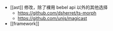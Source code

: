 - [[ast]] 修改，除了裸用 bebel api 以外的其他选择
	- https://github.com/dsherret/ts-morph
	- https://github.com/unjs/magicast
- [[framework]]